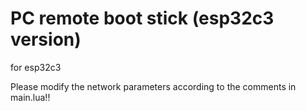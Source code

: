 # PC remote boot stick (esp32c3 version)

for esp32c3

Please modify the network parameters according to the comments in main.lua!!

